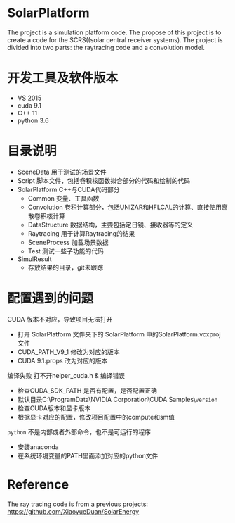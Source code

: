 # SolarPlatform
The project is a simulation platform code. The propose of this project is to create a code for the SCRS((solar central receiver systems). The project is divided into two parts: the raytracing code and a convolution model.

# 开发工具及软件版本

 - VS 2015
- cuda 9.1
- C++ 11
- python 3.6

# 目录说明

- SceneData 用于测试的场景文件
- Script 脚本文件，包括卷积核函数拟合部分的代码和绘制的代码
- SolarPlatform C++与CUDA代码部分
	- Common 变量、工具函数
 	- Convolution 卷积计算部分，包括UNIZAR和HFLCAL的计算、直接使用离散卷积核计算
   - DataStructure 数据结构，主要包括定日镜、接收器等的定义
   -  Raytracing 用于计算Raytracing的结果
   - SceneProcess 加载场景数据
   - Test 测试一些子功能的代码
- SimulResult
   - 存放结果的目录，git未跟踪 
# 配置遇到的问题

CUDA 版本不对应，导致项目无法打开
  - 打开 SolarPlatform 文件夹下的 SolarPlatform 中的SolarPlatform.vcxproj 文件
   - CUDA_PATH_V9_1 修改为对应的版本
   - CUDA 9.1.props 改为对应的版本

编译失败 打不开helper_cuda.h & 编译错误
  - 检查CUDA_SDK_PATH 是否有配置，是否配置正确
  - 默认目录C:\ProgramData\NVIDIA Corporation\CUDA Samples\\`version`
  - 检查CUDA版本和显卡版本
  - 根据显卡对应的配置，修改项目配置中的compute和sm值

`python` 不是内部或者外部命令，也不是可运行的程序
   - 安装anaconda
   - 在系统环境变量的PATH里面添加对应的python文件

# Reference

The ray tracing code is from a previous projects: https://github.com/XiaoyueDuan/SolarEnergy

